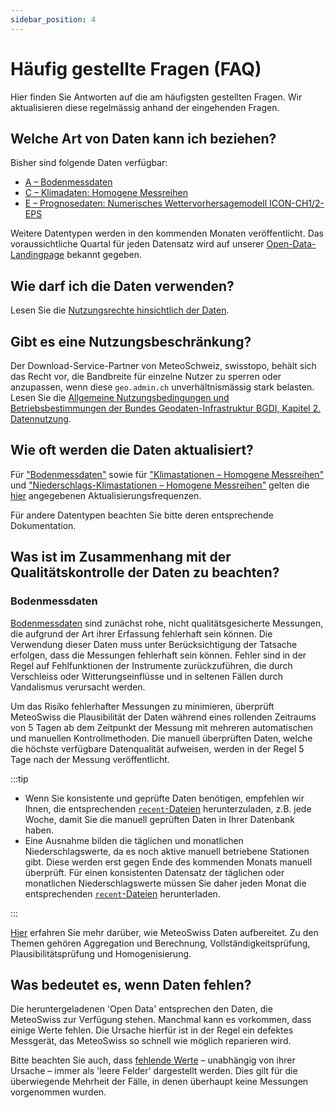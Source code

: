 ```yaml
---
sidebar_position: 4
---
```


# Häufig gestellte Fragen (FAQ)
Hier finden Sie Antworten auf die am häufigsten gestellten Fragen. Wir aktualisieren diese regelmässig anhand der eingehenden Fragen.


## Welche Art von Daten kann ich beziehen?
Bisher sind folgende Daten verfügbar:
- [A – Bodenmessdaten](/a-data-groundbased)
- [C – Klimadaten: Homogene Messreihen](/c-climate-data)
- [E – Prognosedaten: Numerisches Wettervorhersagemodell ICON-CH1/2-EPS](/e-forecast-data/e2-e3-numerical-weather-forecasting-model)

Weitere Datentypen werden in den kommenden Monaten veröffentlicht. Das voraussichtliche Quartal für jeden Datensatz wird auf unserer [Open-Data-Landingpage](https://www.meteoschweiz.admin.ch/service-und-publikationen/service/open-data.html) bekannt gegeben.

<!--  [B - Atmosphärenmessdaten](/b-data-atmosphere)  -->
<!--  [D - Radardaten](/d-data-radar)  -->


## Wie darf ich die Daten verwenden?
Lesen Sie die [Nutzungsrechte hinsichtlich der Daten](/general/terms-of-use#2-nutzungsrechte-hinsichtlich-der-daten).


## Gibt es eine Nutzungsbeschränkung?
Der Download-Service-Partner von MeteoSchweiz, swisstopo, behält sich das Recht vor, die Bandbreite für einzelne Nutzer zu sperren oder anzupassen, wenn diese `geo.admin.ch` unverhältnismässig stark belasten. Lesen Sie die [Allgemeine Nutzungsbedingungen und Betriebsbestimmungen der Bundes Geodaten-Infrastruktur BGDI, Kapitel 2. Datennutzung](https://www.geo.admin.ch/de/allgemeine-nutzungsbedingungen-bgdi#2.-Datennutzung).


## Wie oft werden die Daten aktualisiert?
Für ["Bodenmessdaten"](/a-data-groundbased) sowie für ["Klimastationen – Homogene Messreihen"](/c-climate-data/c1-climate-stations_homogeneous) und ["Niederschlags-Klimastationen – Homogene Messreihen"](/c-climate-data/c2-climate-percipitation-stations_homogeneous) gelten die [hier](/general/download#update-frequency) angegebenen Aktualisierungsfrequenzen.

Für andere Datentypen beachten Sie bitte deren entsprechende Dokumentation.


## Was ist im Zusammenhang mit der Qualitätskontrolle der Daten zu beachten?
<!-- Diesen Titel nicht ändern! -->

### Bodenmessdaten
[Bodenmessdaten](/a-data-groundbased) sind zunächst rohe, nicht qualitätsgesicherte Messungen, die aufgrund der Art ihrer Erfassung fehlerhaft sein können. Die Verwendung dieser Daten muss unter Berücksichtigung der Tatsache erfolgen, dass die Messungen fehlerhaft sein können. Fehler sind in der Regel auf Fehlfunktionen der Instrumente zurückzuführen, die durch Verschleiss oder Witterungseinflüsse und in seltenen Fällen durch Vandalismus verursacht werden.

Um das Risiko fehlerhafter Messungen zu minimieren, überprüft MeteoSwiss die Plausibilität der Daten während eines rollenden Zeitraums von 5 Tagen ab dem Zeitpunkt der Messung mit mehreren automatischen und manuellen Kontrollmethoden. Die manuell überprüften Daten, welche die höchste verfügbare Datenqualität aufweisen, werden in der Regel 5 Tage nach der Messung veröffentlicht.

:::tip

- Wenn Sie konsistente und geprüfte Daten benötigen, empfehlen wir Ihnen, die entsprechenden [`recent`-Dateien](/general/download#update-frequency) herunterzuladen, z.B. jede Woche, damit Sie die manuell geprüften Daten in Ihrer Datenbank haben.
- Eine Ausnahme bilden die täglichen und monatlichen Niederschlagswerte, da es noch aktive manuell betriebene Stationen gibt. Diese werden erst gegen Ende des kommenden Monats manuell überprüft. Für einen konsistenten Datensatz der täglichen oder monatlichen Niederschlagswerte müssen Sie daher jeden Monat die entsprechenden [`recent`-Dateien](/general/download#update-frequency) herunterladen.

:::

[Hier](https://www.meteoschweiz.admin.ch/wetter/messsysteme/datenmanagement/datenaufbereitung.html) erfahren Sie mehr darüber, wie MeteoSwiss Daten aufbereitet. Zu den Themen gehören Aggregation und Berechnung, Vollständigkeitsprüfung, Plausibilitätsprüfung und Homogenisierung.

<!--  
### Niederschlags-Radarprodukte 
[Niederschlags-Radarprodukte](/d-radar-data/d1-precipitation-radar-products) ('CombiPrecip') basieren auf automatischen 10-Minuten-Bodenmessdaten und Radardaten. 

Da einige 10-Minuten-Daten verspätet oder fehlerhaft sein können oder Probleme mit dem Radar auftreten können, werden sie 8 Tage später automatisch neu verarbeitet, wobei alle verfügbaren und geprüften automatischen 10-Minuten-Niederschlagsmesswerte berücksichtigt werden. Die veröffentlichten Daten werden alle 8 Tage automatisch überschrieben.

:::tip

Um Daten von bester Qualität zu erhalten, empfehlen wir daher, nur die überarbeiteten Daten zu verwenden, die älter als 8 Tage sind, oder, wenn die aktuellen Daten für eine schnelle Einschätzung verwendet wurden, die überarbeiteten Daten später herunterzuladen.

:::

### Räumliche Klimadaten
Die täglichen räumlichen Klimadaten [`RprelimD`, `TabsD`, `TmaxD`, `TminD` und `SrelD`](/c-climate-data/c3-ground-based-climate-data) werden täglich auf der Grundlage der verfügbaren Tagesdaten berechnet.

Wie im Abschnitt [ground-based measurements](/general/faq#bodenmessdaten) oben erwähnt, werden die Daten erst später überprüft, sodass eine spätere Neuberechnung der Produkte erforderlich ist. Auch die manuell überprüften täglichen Niederschlagswerte werden nach Ablauf des Monats in `RprelimD` aufgenommen, woraus sich das Produkt `RhiresD` ergibt.

Daher werden die Produkte `TabsD`, `TmaxD`, `TminD`, `SrelD` und `RhiresD` gegen Ende jedes folgenden Monats (um den 25. Tag herum) für den letzten Monat neu berechnet, um die bestmögliche Datenqualität zu gewährleisten.  
-->

## Was bedeutet es, wenn Daten fehlen?
Die heruntergeladenen 'Open Data' entsprechen den Daten, die MeteoSwiss zur Verfügung stehen. Manchmal kann es vorkommen, dass einige Werte fehlen. Die Ursache hierfür ist in der Regel ein defektes Messgerät, das MeteoSwiss so schnell wie möglich reparieren wird.

Bitte beachten Sie auch, dass [fehlende Werte](/general/download#missing-values) – unabhängig von ihrer Ursache – immer als 'leere Felder' dargestellt werden. Dies gilt für die überwiegende Mehrheit der Fälle, in denen überhaupt keine Messungen vorgenommen wurden.
